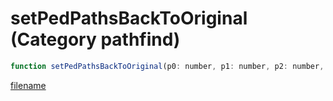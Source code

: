 # setPedPathsBackToOriginal (Category pathfind)

```js
function setPedPathsBackToOriginal(p0: number, p1: number, p2: number, p3: number, p4: number, p5: number): void
```

[filename](setPedPathsBackToOriginal_m.md ':include')